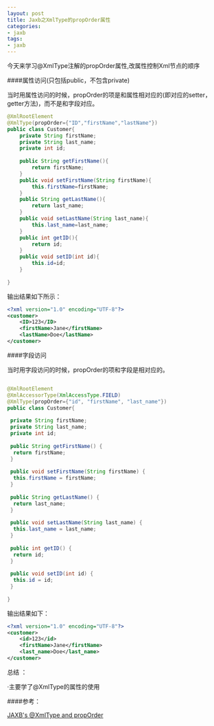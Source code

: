 ```yaml
---
layout: post
title: Jaxb之XmlType的propOrder属性
categories:
- jaxb
tags:
- jaxb
---
```


今天来学习@XmlType注解的propOrder属性,改属性控制Xml节点的顺序

####属性访问(只包括public，不包含private)

当时用属性访问的时候，propOrder的项是和属性相对应的(即对应的setter，getter方法)，而不是和字段对应。

```java 
@XmlRootElement
@XmlType(propOrder={"ID","firstName","lastName"})
public class Customer{
    private String firstName;
    private String last_name;
    private int id;
    
    public String getFirstName(){
        return firstName;
    }
    public void setFirstName(String firstName){
        this.firstName=firstName;
    }
    public String getLastName(){
        return last_name;
    }
    public void setLastName(String last_name){
        this.last_name=last_name;
    }
    public int getID(){
        return id;
    }
    public void setID(int id){
        this.id=id;
    }
    
}
```   

输出结果如下所示：

```xml  
<?xml version="1.0" encoding="UTF-8"?>
<customer>
    <ID>123</ID>
    <firstName>Jane</firstName>
    <lastName>Doe</lastName>
</customer>
```


####字段访问

当时用字段访问的时候，propOrder的项和字段是相对应的。

```java  

@XmlRootElement
@XmlAccessorType(XmlAccessType.FIELD)
@XmlType(propOrder={"id", "firstName", "last_name"})
public class Customer{
 
 private String firstName;
 private String last_name;
 private int id;
 
 public String getFirstName() {
  return firstName;
 }
 
 public void setFirstName(String firstName) {
  this.firstName = firstName;
 }
 
 public String getLastName() {
  return last_name;
 }
 
 public void setLastName(String last_name) {
  this.last_name = last_name;
 }
 
 public int getID() {
  return id;
 }
 
 public void setID(int id) {
  this.id = id;
 }
 
}
```    

输出结果如下：

```xml
<?xml version="1.0" encoding="UTF-8"?>
<customer>
    <id>123</id>
    <firstName>Jane</firstName>
    <last_name>Doe</last_name>
</customer>
```

总结 ：

·主要学了@XmlType的属性的使用

####参考：

[JAXB's @XmlType and propOrder](http://blog.bdoughan.com/2012/02/jaxbs-xmltype-and-proporder.html)